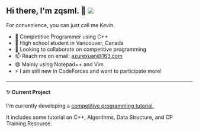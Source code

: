 ## Hi there, I'm zqsml. 👋 [![ ](https://cfrating.ihcr.top/?user=zqsml&style=flat-square)](https://codeforces.com/profile/zqsml)

<!--
**Embracethemoon/Embracethemoon** is a ✨ _special_ ✨ repository because its `README.md` (this file) appears on your GitHub profile.
-->

For convenience, you can just call me Kevin.

- 🔭 Competitive Programmer using C++
- 🌱 High school student in Vancouver, Canada
- 👯 Looking to collaborate on competitive programming
- 📫 Reach me on email: azurexuan@163.com
- 😄 Mainly using Notepad++ and Vim
- ⚡ I am still new in CodeForces and want to participate more!

---

#### :sparkles: Current Project

I'm currently developing a [competitive programming tutorial.](Embracethemoon.github.io)

It includes some tutorial on C++, Algorithms, Data Structure, and CP Training Resource.
